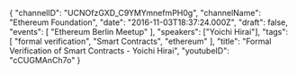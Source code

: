 {
    "channelID": "UCNOfzGXD_C9YMYmnefmPH0g",
    "channelName": "Ethereum Foundation",
    "date": "2016-11-03T18:37:24.000Z",
    "draft": false,
    "events": [
        "Ethereum Berlin Meetup"
    ],
    "speakers": ["Yoichi Hirai"],
    "tags": [
        "formal verification",
	"Smart Contracts",
        "ethereum"
    ],
    "title": "Formal Verification of Smart Contracts - Yoichi Hirai",
    "youtubeID": "cCUGMAnCh7o"
}
